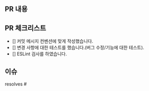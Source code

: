 ## PR 내용

<!-- PR에 대해 간단히 설명을 적으세요. -->

## PR 체크리스트

<!-- PR이 다음 요구 사항을 충족하는지 확인하세요. -->

- [] 커밋 메시지 컨벤션에 맞게 작성했습니다.
- [] 변경 사항에 대한 테스트를 했습니다.(버그 수정/기능에 대한 테스트).
- [] ESLint 검사를 하였습니다.

## 이슈

<!-- 이슈 키워드와 함께 #을 입력한 후 이슈 번호를 선택하세요. -->
<!-- 에시 : resolves #1 -->

resolves #
